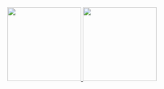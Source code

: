 <!--
[![Yuri's GitHub stats](https://github-readme-stats.vercel.app/api?username=yurifalves&show_icons=true&theme=chartreuse-dark)](https://github.com/yurifalves?tab=repositories)

[![Yuri's Top Langs](https://github-readme-stats.vercel.app/api/top-langs/?username=yurifalves&show_icons=true&theme=chartreuse-dark&hide=jupyter%20notebook&layout=compact&langs_count=10)](https://github.com/yurifalves?tab=repositories)


OBS: height="167em" / height="180em"
-->

<div align="center">
  <a href="https://github.com/yurifalves?tab=repositories">
  <img height="167em" src="https://github-readme-stats.vercel.app/api?username=yurifalves&show_icons=true&theme=chartreuse-dark&include_all_commits=true&count_private=true&cache_seconds=1800">
  <img height="167em" src="https://github-readme-stats.vercel.app/api/top-langs/?username=yurifalves&theme=chartreuse-dark&hide=jupyter%20notebook&layout=compact&langs_count=7&cache_seconds=1800">
</div>

